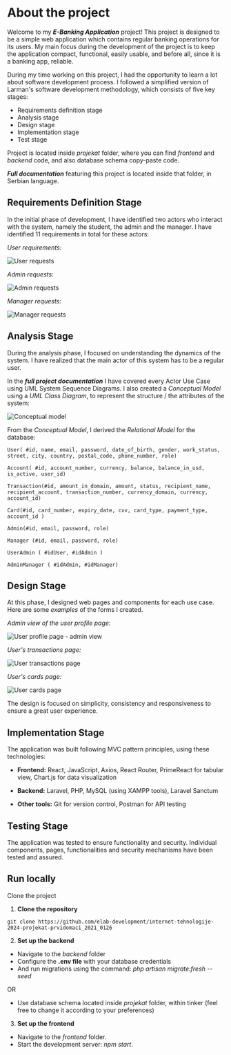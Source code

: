 # About the project

Welcome to my _**E-Banking Application**_ project! This project is designed to be a simple web application which contains regular banking operations for its users. My main focus during the development of the project is to keep the application compact, functional, easily usable, and before all, since it is a banking app, reliable.

During my time working on this project, I had the opportunity to learn a lot about software development process. I followed a simplified version of Larman's software development methodology, which consists of five key stages:

- Requirements definition stage
- Analysis stage
- Design stage
- Implementation stage
- Test stage

Project is located inside _projekat_ folder, where you can find _frontend_ and _backend_ code, and also database schema copy-paste code.

_**Full documentation**_ featuring this project is located inside that folder, in Serbian language.

## Requirements Definition Stage

In the initial phase of development, I have identified two actors who interact with the system, namely the student, the admin and the manager. I have identified 11 requirements in total for these actors:

_User requirements:_

![User requests](/projekat/images/requests%20user1.drawio.png)

_Admin requests:_

![Admin requests](/projekat/images/requests%20admin.drawio.png)

_Manager requests:_

![Manager requests](/projekat/images/requests%20manager.drawio.png)

## Analysis Stage

During the analysis phase, I focused on understanding the dynamics of the system. I have realized that the main actor of this system has to be a regular user.

In the **_full project documentation_** I have covered every Actor Use Case using UML System Sequence Diagrams. I also created a _Conceptual Model_ using a _UML Class Diagram_, to represent the structure / the attributes of the system:

![Conceptual model](/projekat/images/konceptualni%20model.png)

From the _Conceptual Model_, I derived the _Relational Model_ for the database:

```
User( #id, name, email, password, date_of_birth, gender, work_status, street, city, country, postal_code, phone_number, role)

Account( #id, account_number, currency, balance, balance_in_usd, is_active, user_id)

Transaction(#id, amount_in_domain, amount, status, recipient_name, recipient_account, transaction_number, currency_domain, currency, account_id)

Card(#id, card_number, expiry_date, cvv, card_type, payment_type, account_id )

Admin(#id, email, password, role)

Manager (#id, email, password, role)

UserAdmin ( #idUser, #idAdmin )

AdminManager ( #idAdmin, #idManager)
```

## Design Stage

At this phase, I designed web pages and components for each use case. Here are some _examples_ of the forms I created.

_Admin view of the user profile page:_

![User profile page - admin view](/projekat/images/admin%20user%20profile%20page%201.png)

_User's transactions page:_

![User transactions page](/projekat/images/user%20transactions%20page.png)

_User's cards page:_

![User cards page](/projekat/images/user%20cards%20page.png)

The design is focused on simplicity, consistency and responsiveness to ensure a great user experience.

## Implementation Stage

The application was built following MVC pattern principles, using these technologies:

- **Frontend:** React, JavaScript, Axios, React Router, PrimeReact for tabular view, Chart.js for data visualization

- **Backend:** Laravel, PHP, MySQL (using XAMPP tools), Laravel Sanctum

- **Other tools:** Git for version control, Postman for API testing

## Testing Stage

The application was tested to ensure functionality and security. Individual components, pages, functionalities and security mechanisms have been tested and assured.

## Run locally

Clone the project

1. **Clone the repository**

```
git clone https://github.com/elab-development/internet-tehnologije-2024-projekat-prvidomaci_2021_0126
```

2. **Set up the backend**

- Navigate to the _backend_ folder
- Configure the **.env file** with your database credentials
- And run migrations using the command: _php artisan migrate:fresh --seed_

OR

- Use database schema located inside _projekat_ folder, within tinker (feel free to change it according to your preferences)

3. **Set up the frontend**

- Navigate to the _frontend_ folder.
- Start the development server: _npm start_.
